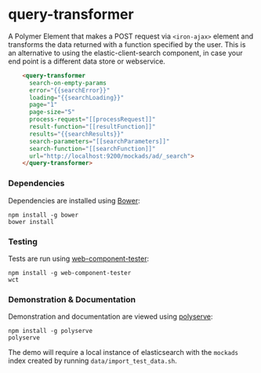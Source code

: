 # query-transformer

A Polymer Element that makes a POST request via `<iron-ajax>` element and transforms the data returned with a function specified by the user. This is an alternative to using the elastic-client-search component, in case your end point is a different data store or webservice.

```html
    <query-transformer
      search-on-empty-params
      error="{{searchError}}"
      loading="{{searchLoading}}"
      page="1"
      page-size="5"
      process-request="[[processRequest]]"
      result-function="[[resultFunction]]"
      results="{{searchResults}}"
      search-parameters="[[searchParameters]]"
      search-function="[[searchFunction]]"
      url="http://localhost:9200/mockads/ad/_search">
    </query-transformer>
```

### Dependencies

Dependencies are installed using [Bower](http://bower.io/):

    npm install -g bower
    bower install

### Testing

Tests are run using [web-component-tester](https://github.com/Polymer/web-component-tester):

    npm install -g web-component-tester
    wct

### Demonstration & Documentation

Demonstration and documentation are viewed using [polyserve](https://github.com/PolymerLabs/polyserve):

    npm install -g polyserve
    polyserve

The demo will require a local instance of elasticsearch with the `mockads` index created by running `data/import_test_data.sh`.
